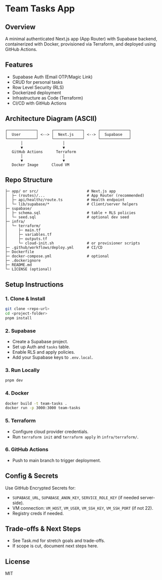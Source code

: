 
# Team Tasks App

## Overview
A minimal authenticated Next.js app (App Router) with Supabase backend, containerized with Docker, provisioned via Terraform, and deployed using GitHub Actions.

## Features
- Supabase Auth (Email OTP/Magic Link)
- CRUD for personal tasks
- Row Level Security (RLS)
- Dockerized deployment
- Infrastructure as Code (Terraform)
- CI/CD with GitHub Actions

## Architecture Diagram (ASCII)

```
┌─────────────┐      ┌─────────────┐      ┌─────────────┐
│  User       │ <--> │  Next.js    │ <--> │  Supabase   │
└─────────────┘      └─────────────┘      └─────────────┘
	   │                  │
	   ▼                  ▼
   GitHub Actions      Terraform
	   │                  │
	   ▼                  ▼
   Docker Image      Cloud VM
```

## Repo Structure
```
├─ app/ or src/                      # Next.js app
│  ├─ (routes)/...                   # App Router (recommended)
│  ├─ api/healthz/route.ts           # Health endpoint
│  └─ lib/supabase/*                 # Client/server helpers
├─ supabase/
│  ├─ schema.sql                     # table + RLS policies
│  └─ seed.sql                       # optional dev seed
├─ infra/
│  └─ terraform/
│     ├─ main.tf
│     ├─ variables.tf
│     ├─ outputs.tf
│     └─ cloud-init.sh               # or provisioner scripts
├─ .github/workflows/deploy.yml      # CI/CD
├─ Dockerfile
├─ docker-compose.yml                # optional
├─ .dockerignore
├─ README.md
└─ LICENSE (optional)
```

## Setup Instructions

### 1. Clone & Install
```bash
git clone <repo-url>
cd <project-folder>
pnpm install
```

### 2. Supabase
- Create a Supabase project.
- Set up Auth and `tasks` table.
- Enable RLS and apply policies.
- Add your Supabase keys to `.env.local`.

### 3. Run Locally
```bash
pnpm dev
```

### 4. Docker
```bash
docker build -t team-tasks .
docker run -p 3000:3000 team-tasks
```

### 5. Terraform
- Configure cloud provider credentials.
- Run `terraform init` and `terraform apply` in `infra/terraform/`.

### 6. GitHub Actions
- Push to main branch to trigger deployment.

## Config & Secrets
Use GitHub Encrypted Secrets for:
- `SUPABASE_URL`, `SUPABASE_ANON_KEY`, `SERVICE_ROLE_KEY` (if needed server-side).
- VM connection: `VM_HOST`, `VM_USER`, `VM_SSH_KEY`, `VM_SSH_PORT` (if not 22).
- Registry creds if needed.

## Trade-offs & Next Steps
- See Task.md for stretch goals and trade-offs.
- If scope is cut, document next steps here.

## License
MIT
